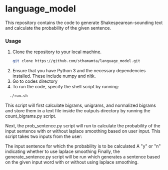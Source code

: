 # language_model
This repository contains the code to generate Shakespearean-sounding text and calculate the probability of the given sentence.


### Usage
1. Clone the repository to your local machine.
   ```sh
   git clone https://github.com/sthamamta/language_model.git
   ```
2. Ensure that you have Python 3 and the necessary dependencies installed. These include numpy and nltk.
3. Go to codes directory
4. To run the code, specify the shell script by running:
```sh
  ./run.sh
   ```
This script will first calculate bigrams, unigrams, and normalized bigrams and store them in a text file inside the outputs directory by running the count_bigrams.py script.

Next, the prob_sentence.py script will run to calculate the probability of the input sentence with or without laplace smoothing based on user input. This script takes two inputs from the user:

The input sentence for which the probability is to be calculated
A "y" or "n" indicating whether to use laplace smoothing
Finally, the generate_sentence.py script will be run which generates a sentence based on the given input word with or without using laplace smoothing.


